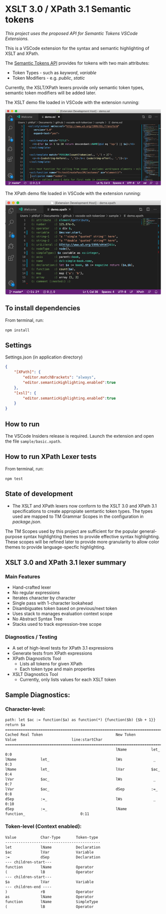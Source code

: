 # XSLT 3.0 / XPath 3.1 Semantic tokens

_This project uses the proposed API for Semantic Tokens VSCode Extensions._

This is a VSCode extension for the syntax and semantic highlighting of XSLT and XPath.

The [Semantic Tokens API](https://github.com/microsoft/vscode/wiki/Semantic-Highlighting-Overview) provides for tokens with two main attributes:
- Token Types - such as *keyword*, *variable*
- Token Modifiers - e.g. *public*, *static* 

Currently, the XSLT/XPath lexers provide only semantic token types, semantic token modifiers will be added later. 

The XSLT demo file loaded in VSCode with the extension running:

![Screenshot](xslt-demo.png)

The XPath demo file loaded in VSCode with the extension running:

![Screenshot](xpath-demo.png)

## To install dependencies
From terminal, run:

 ``npm install``

## Settings

Settings.json (in application directory)

```json
{
	"[XPath]": {
		"editor.matchBrackets": "always",
		"editor.semanticHighlighting.enabled":true
	},
	"[xsl]": {
		"editor.semanticHighlighting.enabled":true
	}
}
```

## How to run

The VSCode Insiders release is required. Launch the extension and open the file `sample/basic.xpath`.

## How to run XPath Lexer tests

From terminal, run:

``npm test``

## State of development

- The XSLT and XPath lexers now conform to the XSLT 3.0 and XPath 3.1 specifications to create appropiate semtantic token types. The types used are mapped to TM Grammar Scopes in the configuration in *package.json*. 

The TM Scopes used by this project are sufficient for the popular general-purpose syntax highlighting themes to provide effective syntax highlighting. These scopes will be refined later to provide more granularity to allow color themes to provide language-specfic highlighting.


## XSLT 3.0 and XPath 3.1 lexer summary

### Main Features
- Hand-crafted lexer
- No regular expressions
- Iterates character by character
- Single pass with 1-character lookahead
- Disambiguates token based on previous/next token
- Uses stack to manages evaluation context scope
- No Abstract Syntax Tree
- Stacks used to track expression-tree scope 

### Diagnostics / Testing
- A set of high-level tests for XPath 3.1 expressions
- Generate tests from XPath expressions
- XPath Diagnosticts Tool
	- Lists all tokens for given XPath
	- Each token type and main properties
- XSLT Diagnostics Tool
	- Currently, only lists values for each XSLT token

## Sample Diagnostics:

### Character-level:
```
path: let $ac := function($a) as function(*) {function($b) {$b + 1}} return $a
===============================================================================================================
Cached Real Token                                 New Token       Value                         line:startChar
===============================================================================================================
                                                  lName           let_                              0:0
lName           let_                              lWs              _                                0:3
lName           let_                              lVar            $ac_                              0:4
lVar            $ac_                              lWs              _                                0:7
lVar            $ac_                              dSep            :=_                               0:8
dSep            :=_                               lWs              _                                0:10
dSep            :=_                               lName           function_                         0:11
```
### Token-level (Context enabled):

```
Value           Char-Type       Token-type
-------------------------------------------
let             lName           Declaration
$ac             lVar            Variable
:=              dSep            Declaration
--- children-start---
function        lName           Operator
(               lB              Operator
--- children-start---
$a              lVar            Variable
--- children-end ----
)               rB              Operator
as              lName           Operator
function        lName           SimpleType
(               lB              Operator
